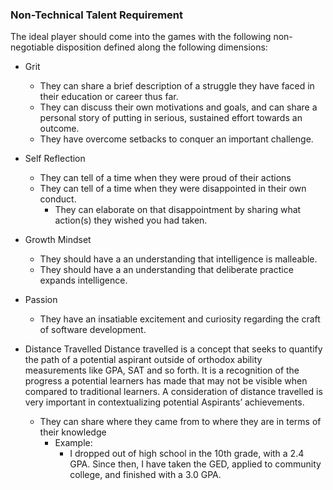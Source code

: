 
### Non-Technical Talent Requirement
The ideal player should come into the games with the following non-negotiable disposition defined along the following dimensions:

- Grit
	- They can share a brief description of a struggle they have faced in their education or career thus far.
	- They can discuss their own motivations and goals, and can share a personal story of putting in serious, sustained effort towards an outcome.
	- They have overcome setbacks to conquer an important challenge.

- Self Reflection
	- They can tell of a time when they were proud of their actions
	- They can tell of a time when they were disappointed in their own conduct.
		- They can elaborate on that disappointment by sharing what action(s) they wished you had taken.

- Growth Mindset
	- They should have a an understanding that intelligence is malleable.
	- They should have a an understanding that deliberate practice expands intelligence.
	 
- Passion
	- They have an insatiable excitement and curiosity regarding the craft of software development.


- Distance Travelled
Distance travelled is a concept that seeks to quantify the path of a potential aspirant outside of orthodox ability measurements like GPA, SAT and so forth. It is a recognition of the progress a potential learners has made that may not be visible when compared to traditional learners. A consideration of distance travelled is very important in contextualizing potential Aspirants’ achievements.
	- They can share where they came from to where they are in terms of their knowledge
		- Example:
			- I dropped out of high school in the 10th grade, with a 2.4 GPA. Since then, I have taken the GED, applied to community college, and finished with a 3.0 GPA.
